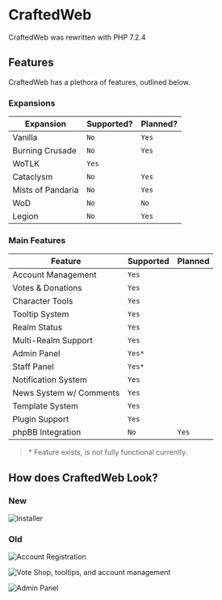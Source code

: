 # CraftedWeb

CraftedWeb was rewritten with PHP 7.2.4

## Features

CraftedWeb has a plethora of features, outlined below.

### Expansions
|Expansion			| Supported?                    | Planned?                   |
|------------------|-------------------------------|----------------------------|
|Vanilla           |`No`            				| `Yes`          				|
|Burning Crusade   |`No`            				| `Yes`         					|
|WoTLK             |`Yes`							|							|
|Cataclysm         |`No`							|`Yes`							|
|Mists of Pandaria |`No`							|	`Yes`						|
|WoD               |`No`							|`No`						|
|Legion            |`No`							|		`Yes`					|

### Main Features
| Feature				| Supported	| Planned	|
|-----------------------|-----------|-----------|
| Account Management	|`Yes` 		|			|
| Votes & Donations		|`Yes`		|			|
| Character Tools		|`Yes`		|			|
| Tooltip System		|`Yes`		|			|
| Realm Status			|`Yes`		|			|
| Multi-Realm Support	|`Yes`		|			|
| Admin Panel			|`Yes*`		|		|
| Staff Panel			|`Yes*`		|		|
| Notification System	|`Yes`		|			|
| News System w/ Comments|`Yes`		|			|
| Template System		|`Yes`		|			|
| Plugin Support		|`Yes`		|			|
| phpBB Integration		|`No`	|	`Yes`		|
> \* Feature exists, is not fully functional currently.

## How does CraftedWeb Look?
### New
![Installer](https://i.imgur.com/86ZJGUD.png)

### Old
![Account Registration](https://i.imgur.com/XlPfzAo.jpg)

![Vote Shop, tooltips, and account management](https://i.imgur.com/dakZszR.jpg)

![Admin Panel](https://i.imgur.com/SuxVotP.jpg)
